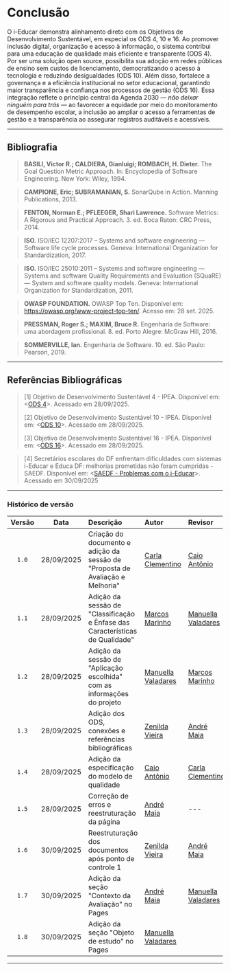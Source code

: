 # Conclusão

O i-Educar demonstra alinhamento direto com os Objetivos de Desenvolvimento Sustentável, em especial os ODS 4, 10 e 16. Ao promover inclusão digital, organização e acesso à informação, o sistema contribui para uma educação de qualidade mais eficiente e transparente (ODS 4). Por ser uma solução open source, possibilita sua adoção em redes públicas de ensino sem custos de licenciamento, democratizando o acesso à tecnologia e reduzindo desigualdades (ODS 10). Além disso, fortalece a governança e a eficiência institucional no setor educacional, garantindo maior transparência e confiança nos processos de gestão (ODS 16). Essa integração reflete o princípio central da Agenda 2030 — *não deixar ninguém para trás* — ao favorecer a equidade por meio do monitoramento de desempenho escolar, a inclusão ao ampliar o acesso a ferramentas de gestão e a transparência ao assegurar registros auditáveis e acessíveis.

---

## Bibliografia

> **BASILI, Victor R.; CALDIERA, Gianluigi; ROMBACH, H. Dieter.** The Goal Question Metric Approach. In: Encyclopedia of Software Engineering. New York: Wiley, 1994.

> **CAMPIONE, Eric; SUBRAMANIAN, S.** SonarQube in Action. Manning Publications, 2013.

> **FENTON, Norman E.; PFLEEGER, Shari Lawrence.** Software Metrics: A Rigorous and Practical Approach. 3. ed. Boca Raton: CRC Press, 2014.

> **ISO.** ISO/IEC 12207:2017 – Systems and software engineering — Software life cycle processes. Geneva: International Organization for Standardization, 2017.

> **ISO.** ISO/IEC 25010:2011 – Systems and software engineering — Systems and software Quality Requirements and Evaluation (SQuaRE) — System and software quality models. Geneva: International Organization for Standardization, 2011.

> **OWASP FOUNDATION.** OWASP Top Ten. Disponível em: <https://owasp.org/www-project-top-ten/>. Acesso em: 28 set. 2025.

> **PRESSMAN, Roger S.; MAXIM, Bruce R.** Engenharia de Software: uma abordagem profissional. 8. ed. Porto Alegre: McGraw Hill, 2016.

> **SOMMERVILLE, Ian.** Engenharia de Software. 10. ed. São Paulo: Pearson, 2019.

---

## Referências Bibliográficas

> [1] Objetivo de Desenvolvimento Sustentável 4 - IPEA. Disponível em: <[ODS 4](https://www.ipea.gov.br/ods/ods4.html)>. Acessado em 28/09/2025.
> 
> [2] Objetivo de Desenvolvimento Sustentável 10 - IPEA. Disponível em: <[ODS 10](https://www.ipea.gov.br/ods/ods10.html)>. Acessado em 28/09/2025.
> 
> [3] Objetivo de Desenvolvimento Sustentável 16 - IPEA. Disponível em: <[ODS 16](https://www.ipea.gov.br/ods/ods16.html)>. Acessado em 28/09/2025.

> [4] Secretários escolares do DF enfrentam dificuldades com sistemas i-Educar e Educa DF: melhorias prometidas não foram cumpridas - SAEDF. Disponível em: <[SAEDF - Problemas com o i-Educar](https://www.saedf.org.br/index.php/destaques/secretarios-escolares-do-df-enfrentam-dificuldades-com-sistemas-i-educar-e-educa-df-melhorias-prometidas-nao-foram-cumpridas/)>. Acessado em 30/09/2025

---

### Histórico de versão

| Versão |    Data    | Descrição                                                                     | Autor                                                  | Revisor                                               |
| :----: | :--------: | :---------------------------------------------------------------------------- | :----------------------------------------------------- | :---------------------------------------------------- |
| `1.0`  | 28/09/2025 | Criação do documento e adição da sessão de "Proposta de Avaliação e Melhoria" | [Carla Clementino](https://github.com/ccarlaa)         | [Caio Antônio](http://github.com/)                    |
| `1.1`  | 28/09/2025 | Adição da sessão de "Classificação e Ênfase das Características de Qualidade" | [Marcos Marinho](https://github.com/devMarcosVM)       | [Manuella Valadares](http://github.com/manuvaladares) |
| `1.2`  | 28/09/2025 | Adição da sessão de "Aplicação escolhida" com as informações do projeto       | [Manuella Valadares](https://github.com/manuvaladares) | [Marcos Marinho](https://github.com/devMarcosVM)      |
| `1.3`  | 28/09/2025 | Adição dos ODS, conexões e referências bibliográficas                         | [Zenilda Vieira](https://github.com/ZenildaVieira)     | [André Maia](http://github.com/andre-maia51)          |
| `1.4`  | 28/09/2025 | Adição da especificação do modelo de qualidade                                | [Caio Antônio](http://github.com/Caio-Antonio)         | [Carla Clementino](https://github.com/ccarlaa)        |
| `1.5`  | 28/09/2025 | Correção de erros e reestruturação da página                                  | [André Maia](http://github.com/andre-maia51)           | ---                                                   |
| `1.6`  | 30/09/2025 | Reestruturação dos documentos após ponto de controle 1                        | [Zenilda Vieira](https://github.com/ZenildaVieira)     | [André Maia](http://github.com/andre-maia51)          |
| `1.7`  | 30/09/2025 | Adição da seção "Contexto da Avaliação" no Pages                       | [André Maia](http://github.com/andre-maia51)  |  [Manuella Valadares](http://github.com/manuvaladares)  |
| `1.8`  | 30/09/2025 | Adição da seção "Objeto de estudo" no Pages   | [Manuella Valadares](http://github.com/manuvaladares)  |    |

---

